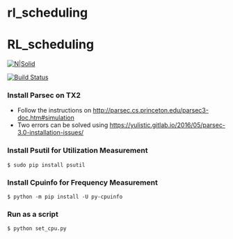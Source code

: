 # rl_scheduling
# RL_scheduling

[![N|Solid](https://cldup.com/dTxpPi9lDf.thumb.png)](https://nodesource.com/products/nsolid)

[![Build Status](https://travis-ci.org/joemccann/dillinger.svg?branch=master)](https://travis-ci.org/joemccann/dillinger)


### Install Parsec on TX2
 
  - Follow the instructions on http://parsec.cs.princeton.edu/parsec3-doc.htm#simulation
  - Two errors can be solved using https://yulistic.gitlab.io/2016/05/parsec-3.0-installation-issues/

### Install Psutil for Utilization Measurement
    $ sudo pip install psutil
### Install Cpuinfo for Frequency Measurement
    $ python -m pip install -U py-cpuinfo
### Run as a script
    $ python set_cpu.py












